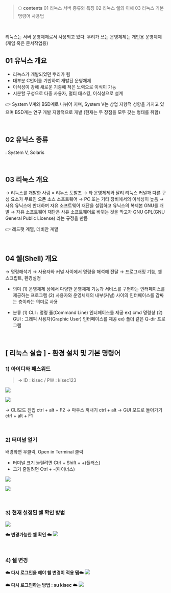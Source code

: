 > 🌕 **contents**
01 리눅스 서버 종류와 특징
02 리눅스 쉘의 이해
03 리눅스 기본 명령어 사용법

<br>

리눅스는 서버 운영체제로서 사용되고 있다. 우리가 쓰는 운영체제는 개인용 운영체제(게임 혹은 문서작업용)

## 01 유닉스 개요
- 리눅스가 개발되었던 뿌리가 됨
- 대부분 C언어를 기반하여 개발된 운영체제
- 이식성이 강해 새로운 기종에 적은 노력으로 이식이 가능
- 시분할 구성으로 다중 사용자, 멀티 태스킹, 이식성으로 설계

👉 System V계와 BSD계로 나뉘어 지며, System V는 상업 지향적 성향을 가지고 있으며 BSD계는 연구 개발 지향적으로 개발 (현재는 두 장점을 모두 갖는 형태를 취함)

<br>

## 02 유닉스 종류
: System V, Solaris

<br>

## 03 리눅스 개요
→ 리눅스를 개발한 사람 = 리누스 토발즈
→ 타 운영체제와 달리 리눅스 커널과 다른 구성 요소가 무료인 오픈 소스 소프트웨어
→ PC 또는 기타 장비에서의 이식성이 높음
→ 사유 유닉스에 반대하며 자유 소프트웨어 재단을 설립하고 유닉스의 복제본 GNU를 개발
→ 자유 소프트웨어 재단은 사유 소프트웨어로 바뀌는 것을 막고자 GNU GPL(GNU General Public License) 라는 규정을 만듬

👉 레드햇 계열, 데비안 계열

<br>

## 04 쉘(Shell) 개요
→ 명령해석기
→ 사용자와 커널 사이에서 명령을 해석해 전달
→ 프로그래밍 기능, 쉘 스크립트, 환경설정

- 의미
(1) 운영체제 상에서 다양한 운영체제 기능과 서비스를 구현하는 인터페이스를 제공하는 프로그램
(2) 사용자와 운영체제의 내부(커널) 사이의 인터페이스를 감싸는 층이라는 의미로 사용
    
- 분류
(1) CLI : 명령 줄(Command Line) 인터페이스를 제공 ex) cmd 명령창
(2) GUI  : 그래픽 사용자(Graphic User) 인터페이스를 제공 ex) 폴더 같은
Q-dir 프로그램
    

<br>

## [ 리눅스 실습 ] - 환경 설치 및 기본 명령어
###  **1) 아이디와 패스워드**
> → ID : kisec / PW : kisec123

![](https://velog.velcdn.com/images/hrnn00/post/ed058783-b44b-42e7-9648-02a529b70aed/image.png)

![](https://velog.velcdn.com/images/hrnn00/post/0ff263ef-e228-4d9a-aa6b-3d72dab40aed/image.png)

→ CLI모드 진입 ctrl + alt + F2
→ 마우스 꺼내기 ctrl + alt
→ GUI 모드로 돌아가기 ctrl + alt + F1

<br>

###  **2) 터미널 열기**

배경화면 우클릭, Open in Terminal 클릭
- 터미널 크기 늘릴려면 Ctrl + Shift + +(플러스)
- 크기 줄일려면 Ctrl + -(마이너스)

![](https://velog.velcdn.com/images/hrnn00/post/8811ad1f-56d3-4d9c-837b-f91edab66243/image.png)

![](https://velog.velcdn.com/images/hrnn00/post/6f9dbb28-39d3-4ed5-a18f-288917d67746/image.png)

<br>

### **3) 현재 설정된 쉘 확인 방법**
![](https://velog.velcdn.com/images/hrnn00/post/bc6983d4-55f3-4198-a2a8-8522801edb1d/image.png)


**☁️ 변경가능한 쉘 확인 ☁️**
![](https://velog.velcdn.com/images/hrnn00/post/58d41705-7e51-4796-a974-e65eb717c708/image.png)

<br>

### **4) 쉘 변경**

**☁️ 다시 로그인을 해야 쉘 변경이 적용 됌☁️**
![](https://velog.velcdn.com/images/hrnn00/post/8ddd8048-2d8c-4772-97ce-6449a6418936/image.png)


**☁️ 다시 로그인하는 방법 : su kisec ☁️**
![](https://velog.velcdn.com/images/hrnn00/post/4470f7a0-d5fe-4bf3-b5b9-8e75c025ae29/image.png)

